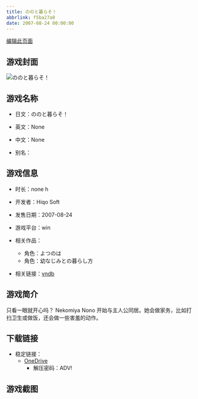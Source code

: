 ```yaml
---
title: ののと暮らそ！
abbrlink: f5ba27a0
date: 2007-08-24 00:00:00
---
```

[编辑此页面](https://github.com/ACG-3/ADV3-source/blob/main/source/_posts/games/%E3%81%AE%E3%81%AE%E3%81%A8%E6%9A%AE%E3%82%89%E3%81%9D%EF%BC%81.md)

## 游戏封面

![ののと暮らそ！](https://pan.timero.xyz/onedrive/img_lib_001/%E3%81%AE%E3%81%AE%E3%81%A8%E6%9A%AE%E3%82%89%E3%81%9D%EF%BC%81_cover.avif)


## 游戏名称

- 日文：ののと暮らそ！
- 英文：None
- 中文：None

- 别名：


## 游戏信息

- 时长：none h
- 开发者：Hiqo Soft
- 发售日期：2007-08-24
- 游戏平台：win
- 相关作品：
   - 角色：よつのは
   - 角色：幼なじみとの暮らし方

- 相关链接：[vndb](https://vndb.org/v1373)


## 游戏简介

只看一眼就开心吗？
Nekomiya Nono 开始与主人公同居。她会做家务，比如打扫卫生或做饭，还会做一些害羞的动作。




## 下载链接

- 稳定链接：
    - [OneDrive](https://pan.timero.xyz/onedrive/adv_lib_001/%E3%81%AE%E3%81%AE%E3%81%A8%E6%9A%AE%E3%82%89%E3%81%9D%EF%BC%81)
        - 解压密码：ADV!



## 游戏截图


